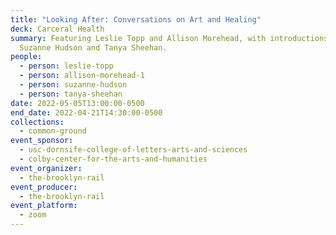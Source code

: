 ```yaml
---
title: "Looking After: Conversations on Art and Healing"
deck: Carceral Health
summary: Featuring Leslie Topp and Allison Morehead, with introductions by
  Suzanne Hudson and Tanya Sheehan.
people:
  - person: leslie-topp
  - person: allison-morehead-1
  - person: suzanne-hudson
  - person: tanya-sheehan
date: 2022-05-05T13:00:00-0500
end_date: 2022-04-21T14:30:00-0500
collections:
  - common-ground
event_sponsor:
  - usc-dornsife-college-of-letters-arts-and-sciences
  - colby-center-for-the-arts-and-humanities
event_organizer:
  - the-brooklyn-rail
event_producer:
  - the-brooklyn-rail
event_platform:
  - zoom
---
```

